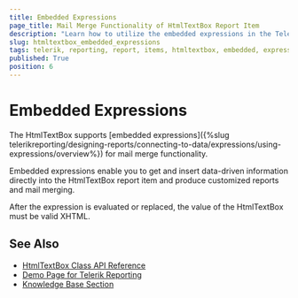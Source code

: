```yaml
---
title: Embedded Expressions
page_title: Mail Merge Functionality of HtmlTextBox Report Item
description: "Learn how to utilize the embedded expressions in the Telerik Reporting HtmlTextBox report item to provide for the mail merge functionality."
slug: htmltextbox_embedded_expressions
tags: telerik, reporting, report, items, htmltextbox, embedded, expressions, mail, merge, functionality
published: True
position: 6
---
```


# Embedded Expressions

The HtmlTextBox supports [embedded expressions]({%slug telerikreporting/designing-reports/connecting-to-data/expressions/using-expressions/overview%}) for mail merge functionality. 

Embedded expressions enable you to get and insert data-driven information directly into the HtmlTextBox report item and produce customized reports and mail merging. 

After the expression is evaluated or replaced, the value of the HtmlTextBox must be valid XHTML.

## See Also 

* [HtmlTextBox Class API Reference](/api/telerik.reporting.htmltextbox)
* [Demo Page for Telerik Reporting](https://demos.telerik.com/reporting) 
* [Knowledge Base Section](/knowledge-base)
